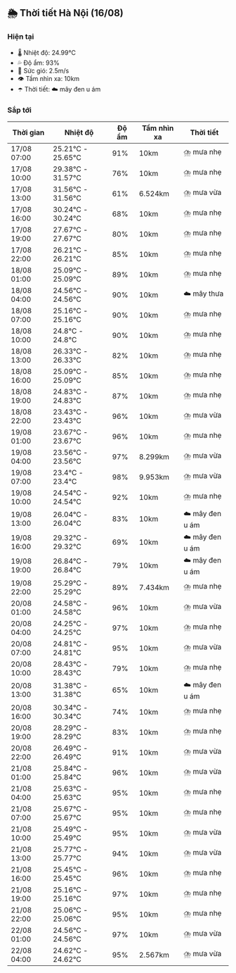## 🌦️ Thời tiết Hà Nội (16/08)

### Hiện tại

- 🌡️ Nhiệt độ: 24.99℃
- 💦 Độ ẩm: 93%
- 💨 Sức gió: 2.5m/s
- 👁️ Tầm nhìn xa: 10km
- ☂️ Thời tiết: ☁️ mây đen u ám

### Sắp tới

| Thời gian | Nhiệt độ | Độ ẩm | Tầm nhìn xa | Thời tiết |
| --- | --- | --- | --- | --- |
| 17/08 07:00 | 25.21℃ - 25.65℃ | 91% | 10km | ⛈️ mưa nhẹ |
| 17/08 10:00 | 29.38℃ - 31.57℃ | 76% | 10km | ⛈️ mưa nhẹ |
| 17/08 13:00 | 31.56℃ - 31.56℃ | 61% | 6.524km | ⛈️ mưa vừa |
| 17/08 16:00 | 30.24℃ - 30.24℃ | 68% | 10km | ⛈️ mưa nhẹ |
| 17/08 19:00 | 27.67℃ - 27.67℃ | 80% | 10km | ⛈️ mưa nhẹ |
| 17/08 22:00 | 26.21℃ - 26.21℃ | 85% | 10km | ⛈️ mưa nhẹ |
| 18/08 01:00 | 25.09℃ - 25.09℃ | 89% | 10km | ⛈️ mưa nhẹ |
| 18/08 04:00 | 24.56℃ - 24.56℃ | 90% | 10km | ☁️ mây thưa |
| 18/08 07:00 | 25.16℃ - 25.16℃ | 90% | 10km | ⛈️ mưa nhẹ |
| 18/08 10:00 | 24.8℃ - 24.8℃ | 90% | 10km | ⛈️ mưa nhẹ |
| 18/08 13:00 | 26.33℃ - 26.33℃ | 82% | 10km | ⛈️ mưa nhẹ |
| 18/08 16:00 | 25.09℃ - 25.09℃ | 85% | 10km | ⛈️ mưa nhẹ |
| 18/08 19:00 | 24.83℃ - 24.83℃ | 87% | 10km | ⛈️ mưa nhẹ |
| 18/08 22:00 | 23.43℃ - 23.43℃ | 96% | 10km | ⛈️ mưa vừa |
| 19/08 01:00 | 23.67℃ - 23.67℃ | 96% | 10km | ⛈️ mưa nhẹ |
| 19/08 04:00 | 23.56℃ - 23.56℃ | 97% | 8.299km | ⛈️ mưa vừa |
| 19/08 07:00 | 23.4℃ - 23.4℃ | 98% | 9.953km | ⛈️ mưa vừa |
| 19/08 10:00 | 24.54℃ - 24.54℃ | 92% | 10km | ⛈️ mưa nhẹ |
| 19/08 13:00 | 26.04℃ - 26.04℃ | 83% | 10km | ☁️ mây đen u ám |
| 19/08 16:00 | 29.32℃ - 29.32℃ | 69% | 10km | ☁️ mây đen u ám |
| 19/08 19:00 | 26.84℃ - 26.84℃ | 79% | 10km | ☁️ mây đen u ám |
| 19/08 22:00 | 25.29℃ - 25.29℃ | 89% | 7.434km | ⛈️ mưa nhẹ |
| 20/08 01:00 | 24.58℃ - 24.58℃ | 96% | 10km | ⛈️ mưa vừa |
| 20/08 04:00 | 24.25℃ - 24.25℃ | 97% | 10km | ⛈️ mưa nhẹ |
| 20/08 07:00 | 24.81℃ - 24.81℃ | 95% | 10km | ⛈️ mưa vừa |
| 20/08 10:00 | 28.43℃ - 28.43℃ | 79% | 10km | ⛈️ mưa nhẹ |
| 20/08 13:00 | 31.38℃ - 31.38℃ | 65% | 10km | ☁️ mây đen u ám |
| 20/08 16:00 | 30.34℃ - 30.34℃ | 74% | 10km | ⛈️ mưa nhẹ |
| 20/08 19:00 | 28.29℃ - 28.29℃ | 83% | 10km | ⛈️ mưa nhẹ |
| 20/08 22:00 | 26.49℃ - 26.49℃ | 91% | 10km | ⛈️ mưa vừa |
| 21/08 01:00 | 25.84℃ - 25.84℃ | 96% | 10km | ⛈️ mưa vừa |
| 21/08 04:00 | 25.63℃ - 25.63℃ | 95% | 10km | ⛈️ mưa nhẹ |
| 21/08 07:00 | 25.67℃ - 25.67℃ | 95% | 10km | ⛈️ mưa nhẹ |
| 21/08 10:00 | 25.49℃ - 25.49℃ | 95% | 10km | ⛈️ mưa vừa |
| 21/08 13:00 | 25.77℃ - 25.77℃ | 94% | 10km | ⛈️ mưa vừa |
| 21/08 16:00 | 25.45℃ - 25.45℃ | 96% | 10km | ⛈️ mưa nhẹ |
| 21/08 19:00 | 25.16℃ - 25.16℃ | 97% | 10km | ⛈️ mưa nhẹ |
| 21/08 22:00 | 25.06℃ - 25.06℃ | 95% | 10km | ⛈️ mưa nhẹ |
| 22/08 01:00 | 24.56℃ - 24.56℃ | 97% | 10km | ⛈️ mưa vừa |
| 22/08 04:00 | 24.62℃ - 24.62℃ | 95% | 2.567km | ⛈️ mưa vừa |
